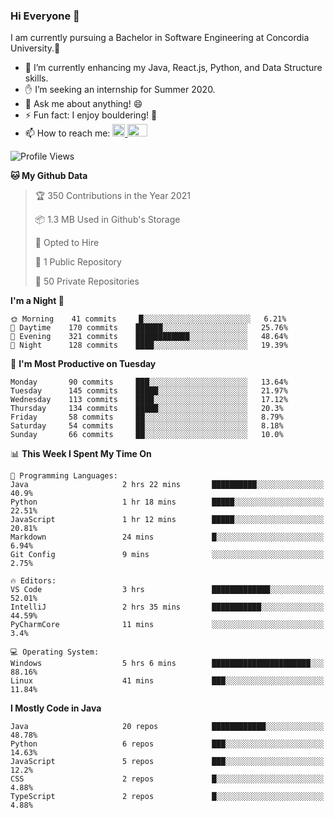 ### Hi Everyone 👋
I am currently pursuing a Bachelor in Software Engineering at Concordia University.🏫

- 🌱 I’m currently enhancing my Java, React.js, Python, and Data Structure skills.
- ✋ I’m seeking an internship for Summer 2020.
- 💬 Ask me about anything! 😄
- ⚡ Fun fact: I enjoy bouldering! 🧗‍
- 📫 How to reach me: <a href="https://www.linkedin.com/in/siu-tong-ye/" target="_blank"> <img width="20px" width="32" src="https://cdn.jsdelivr.net/npm/simple-icons@v3/icons/linkedin.svg" /> </a> <a href="mailto:SiuTongYe@gmail.com" target="_blank"> <img height="20" width="32" src="https://cdn.jsdelivr.net/npm/simple-icons@v3/icons/gmail.svg" /> </a>

<!--START_SECTION:waka-->
![Profile Views](http://img.shields.io/badge/Profile%20Views-14-blue)

**🐱 My Github Data** 

> 🏆 350 Contributions in the Year 2021
 > 
> 📦 1.3 MB Used in Github's Storage 
 > 
> 💼 Opted to Hire
 > 
> 📜 1 Public Repository 
 > 
> 🔑 50 Private Repositories  
 > 
**I'm a Night 🦉** 

```text
🌞 Morning    41 commits     █░░░░░░░░░░░░░░░░░░░░░░░░   6.21% 
🌆 Daytime    170 commits    ██████░░░░░░░░░░░░░░░░░░░   25.76% 
🌃 Evening    321 commits    ████████████░░░░░░░░░░░░░   48.64% 
🌙 Night      128 commits    ████░░░░░░░░░░░░░░░░░░░░░   19.39%

```
📅 **I'm Most Productive on Tuesday** 

```text
Monday       90 commits     ███░░░░░░░░░░░░░░░░░░░░░░   13.64% 
Tuesday      145 commits    █████░░░░░░░░░░░░░░░░░░░░   21.97% 
Wednesday    113 commits    ████░░░░░░░░░░░░░░░░░░░░░   17.12% 
Thursday     134 commits    █████░░░░░░░░░░░░░░░░░░░░   20.3% 
Friday       58 commits     ██░░░░░░░░░░░░░░░░░░░░░░░   8.79% 
Saturday     54 commits     ██░░░░░░░░░░░░░░░░░░░░░░░   8.18% 
Sunday       66 commits     ██░░░░░░░░░░░░░░░░░░░░░░░   10.0%

```


📊 **This Week I Spent My Time On** 

```text
💬 Programming Languages: 
Java                     2 hrs 22 mins       ██████████░░░░░░░░░░░░░░░   40.9% 
Python                   1 hr 18 mins        █████░░░░░░░░░░░░░░░░░░░░   22.51% 
JavaScript               1 hr 12 mins        █████░░░░░░░░░░░░░░░░░░░░   20.81% 
Markdown                 24 mins             █░░░░░░░░░░░░░░░░░░░░░░░░   6.94% 
Git Config               9 mins              ░░░░░░░░░░░░░░░░░░░░░░░░░   2.75%

🔥 Editors: 
VS Code                  3 hrs               █████████████░░░░░░░░░░░░   52.01% 
IntelliJ                 2 hrs 35 mins       ███████████░░░░░░░░░░░░░░   44.59% 
PyCharmCore              11 mins             ░░░░░░░░░░░░░░░░░░░░░░░░░   3.4%

💻 Operating System: 
Windows                  5 hrs 6 mins        ██████████████████████░░░   88.16% 
Linux                    41 mins             ███░░░░░░░░░░░░░░░░░░░░░░   11.84%

```

**I Mostly Code in Java** 

```text
Java                     20 repos            ████████████░░░░░░░░░░░░░   48.78% 
Python                   6 repos             ███░░░░░░░░░░░░░░░░░░░░░░   14.63% 
JavaScript               5 repos             ███░░░░░░░░░░░░░░░░░░░░░░   12.2% 
CSS                      2 repos             █░░░░░░░░░░░░░░░░░░░░░░░░   4.88% 
TypeScript               2 repos             █░░░░░░░░░░░░░░░░░░░░░░░░   4.88%

```



<!--END_SECTION:waka-->
